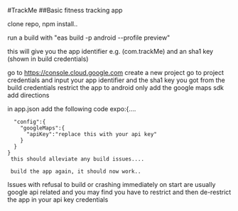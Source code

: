 #TrackMe
##Basic fitness tracking app

clone repo, npm install..

run a build with "eas build -p android --profile preview"

this will give you the app identifier e.g. (com.trackMe)
and an sha1 key (shown in build credentials)

go to https://console.cloud.google.com
create a new project
go to project credentials and input your app identifier and the sha1 key you got from the build credentials
restrict the app to android only
add the google maps sdk
add directions


in app.json add the following code
expo:{....


      "config":{
        "googleMaps":{
          "apiKey":"replace this with your api key"
        }
      }
    }
     this should alleviate any build issues....
     
     build the app again, it should now work..

  Issues with refusal to build or crashing immediately on start are usually google api related and you may find you have to restrict and then de-restrict the app in your api key credentials

